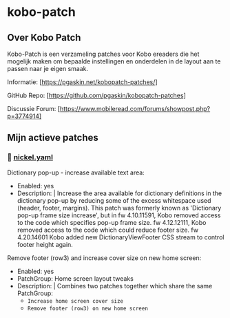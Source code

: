 # kobo-patch
## Over Kobo Patch
Kobo-Patch is een verzameling patches voor Kobo ereaders die het mogelijk maken om bepaalde instellingen en onderdelen in de layout aan te passen naar je eigen smaak.

Informatie: [https://pgaskin.net/kobopatch-patches/]

GitHub Repo: [https://github.com/pgaskin/kobopatch-patches]

Discussie Forum: [https://www.mobileread.com/forums/showpost.php?p=3774914]

## Mijn actieve patches
### 📁 [nickel.yaml](https://github.com/jacobfresco/kobo-misc/blob/main/kobo-patch/nickel.yaml)
Dictionary pop-up - increase available text area:
  - Enabled: yes
  - Description: |
      Increase the area available for dictionary definitions in the dictionary pop-up
      by reducing some of the excess whitespace used (header, footer, margins).
      This patch was formerly known as 'Dictionary pop-up frame size increase', but in
      fw 4.10.11591, Kobo removed access to the code which specifies pop-up frame size.
      fw 4.12.12111, Kobo removed access to the code which could reduce footer size.
      fw 4.20.14601  Kobo added new DictionaryViewFooter CSS stream to control footer height again.

Remove footer (row3) and increase cover size on new home screen:
  - Enabled: yes
  - PatchGroup: Home screen layout tweaks
  - Description: |
      Combines two patches together which share the same PatchGroup:
      - `Increase home screen cover size`
      - `Remove footer (row3) on new home screen`

